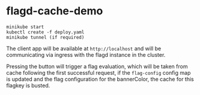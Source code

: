 # flagd-cache-demo


```
minikube start
kubectl create -f deploy.yaml
minikube tunnel (if required)
```
The client app will be available at `http://localhost` and will be communicating via ingress with the flagd instance in the cluster.  

Pressing the button will trigger a flag evaluation, which will be taken from cache following the first successful request, if the `flag-config` config map is updated and the flag configuration for the bannerColor, the cache for this flagkey is busted.